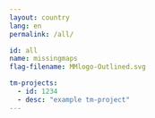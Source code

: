 ```yaml
---
layout: country
lang: en
permalink: /all/

id: all
name: missingmaps
flag-filename: MMlogo-Outlined.svg

tm-projects:
  - id: 1234
  - desc: "example tm-project"
---
```

